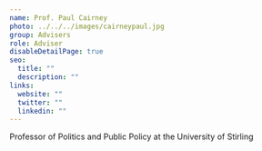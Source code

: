 ```yaml
---
name: Prof. Paul Cairney
photo: ../../../images/cairneypaul.jpg
group: Advisers
role: Adviser
disableDetailPage: true
seo:
  title: ""
  description: ""
links:
  website: ""
  twitter: ""
  linkedin: ""
---
```


Professor of Politics and Public Policy at the University of Stirling
